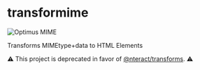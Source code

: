 # transformime

![Optimus MIME](https://cloud.githubusercontent.com/assets/6437976/8895696/db154a04-3397-11e5-91ca-296b957658a6.png)

Transforms MIMEtype+data to HTML Elements

:warning: This project is deprecated in favor of [@nteract/transforms](https://github.com/nteract/nteract/tree/master/packages/transforms). :warning:

